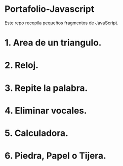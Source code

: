 # Portafolio-Javascript
Este repo recopila pequeños fragmentos de JavaScript.  

# 1. Area de un triangulo.
# 2. Reloj.
# 3. Repite la palabra.
# 4. Eliminar vocales.
# 5. Calculadora.
# 6. Piedra, Papel o Tijera.